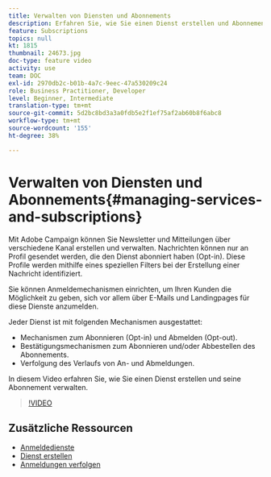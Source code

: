 ```yaml
---
title: Verwalten von Diensten und Abonnements
description: Erfahren Sie, wie Sie einen Dienst erstellen und Abonnement verwalten.
feature: Subscriptions
topics: null
kt: 1815
thumbnail: 24673.jpg
doc-type: feature video
activity: use
team: DOC
exl-id: 2970db2c-b01b-4a7c-9eec-47a530209c24
role: Business Practitioner, Developer
level: Beginner, Intermediate
translation-type: tm+mt
source-git-commit: 5d2bc8bd3a3a0fdb5e2f1ef75af2ab60b8f6abc8
workflow-type: tm+mt
source-wordcount: '155'
ht-degree: 38%

---
```


# Verwalten von Diensten und Abonnements{#managing-services-and-subscriptions}

Mit Adobe Campaign können Sie Newsletter und Mitteilungen über verschiedene Kanal erstellen und verwalten. Nachrichten können nur an Profil gesendet werden, die den Dienst abonniert haben (Opt-in). Diese Profile werden mithilfe eines speziellen Filters bei der Erstellung einer Nachricht identifiziert.

Sie können Anmeldemechanismen einrichten, um Ihren Kunden die Möglichkeit zu geben, sich vor allem über E-Mails und Landingpages für diese Dienste anzumelden.

Jeder Dienst ist mit folgenden Mechanismen ausgestattet:

* Mechanismen zum Abonnieren (Opt-in) und Abmelden (Opt-out).
* Bestätigungsmechanismen zum Abonnieren und/oder Abbestellen des Abonnements.
* Verfolgung des Verlaufs von An- und Abmeldungen.

In diesem Video erfahren Sie, wie Sie einen Dienst erstellen und seine Abonnement verwalten.

>[!VIDEO](https://video.tv.adobe.com/v/24673?quality=12)

## Zusätzliche Ressourcen

* [Anmeldedienste](https://docs.adobe.com/content/help/en/campaign-standard/using/managing-processes-and-data/data-management-activities/subscription-services.html)
* [Dienst erstellen](https://docs.adobe.com/content/help/en/campaign-standard/using/profiles-and-audiences/managing-subscriptions/creating-a-service.html)
* [Anmeldungen verfolgen](https://docs.adobe.com/content/help/en/campaign-standard/using/profiles-and-audiences/managing-subscriptions/monitoring-subscriptions.html)

